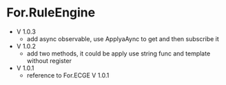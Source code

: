 # For.RuleEngine

* V 1.0.3
  * add async observable, use ApplyaAync to get and then subscribe it
* V 1.0.2
  * add two methods, it could be apply use string func and template without register
* V 1.0.1
  * reference to For.ECGE V 1.0.1
